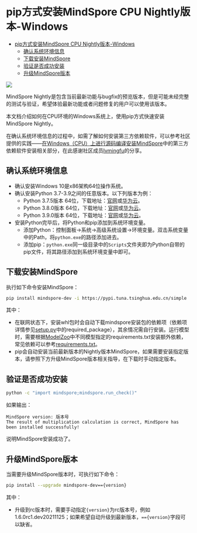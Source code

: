 # pip方式安装MindSpore CPU Nightly版本-Windows

<!-- TOC -->

- [pip方式安装MindSpore CPU Nightly版本-Windows](#pip方式安装mindspore-cpu-nightly版本-windows)
    - [确认系统环境信息](#确认系统环境信息)
    - [下载安装MindSpore](#下载安装mindspore)
    - [验证是否成功安装](#验证是否成功安装)
    - [升级MindSpore版本](#升级mindspore版本)

<!-- /TOC -->

<a href="https://gitee.com/mindspore/docs/blob/r1.8/install/mindspore_cpu_win_install_nightly.md" target="_blank"><img src="https://mindspore-website.obs.cn-north-4.myhuaweicloud.com/website-images/master/resource/_static/logo_source.png"></a>

MindSpore Nightly是包含当前最新功能与bugfix的预览版本，但是可能未经完整的测试与验证，希望体验最新功能或者问题修复的用户可以使用该版本。

本文档介绍如何在CPU环境的Windows系统上，使用pip方式快速安装MindSpore Nightly。

在确认系统环境信息的过程中，如需了解如何安装第三方依赖软件，可以参考社区提供的实践——[在Windows（CPU）上进行源码编译安装MindSpore](https://www.mindspore.cn/news/newschildren?id=364)中的第三方依赖软件安装相关部分，在此感谢社区成员[lvmingfu](https://gitee.com/lvmingfu)的分享。

## 确认系统环境信息

- 确认安装Windows 10是x86架构64位操作系统。
- 确认安装Python 3.7-3.9之间的任意版本。以下列版本为例：
    - Python 3.7.5版本 64位，下载地址：[官网](https://www.python.org/ftp/python/3.7.5/python-3.7.5-amd64.exe)或[华为云](https://mirrors.huaweicloud.com/python/3.7.5/python-3.7.5-amd64.exe)。
    - Python 3.8.0版本 64位，下载地址：[官网](https://www.python.org/ftp/python/3.8.0/python-3.8.0-amd64.exe)或[华为云](https://mirrors.huaweicloud.com/python/3.8.0/python-3.8.0-amd64.exe)。
    - Python 3.9.0版本 64位，下载地址：[官网](https://www.python.org/ftp/python/3.9.0/python-3.9.0-amd64.exe)或[华为云](https://mirrors.huaweicloud.com/python/3.9.0/python-3.9.0-amd64.exe)。
- 安装Python完毕后，将Python和pip添加到系统环境变量。
    - 添加Python：控制面板->系统->高级系统设置->环境变量。双击系统变量中的Path，将`python.exe`的路径添加进去。
    - 添加pip：`python.exe`同一级目录中的`Scripts`文件夹即为Python自带的pip文件，将其路径添加到系统环境变量中即可。

## 下载安装MindSpore

执行如下命令安装MindSpore：

```bash
pip install mindspore-dev -i https://pypi.tuna.tsinghua.edu.cn/simple
```

其中：

- 在联网状态下，安装whl包时会自动下载mindspore安装包的依赖项（依赖项详情参见[setup.py](https://gitee.com/mindspore/mindspore/blob/r1.8/setup.py)中的required_package），其余情况需自行安装。运行模型时，需要根据[ModelZoo](https://gitee.com/mindspore/models/tree/master/)中不同模型指定的requirements.txt安装额外依赖，常见依赖可以参考[requirements.txt](https://gitee.com/mindspore/mindspore/blob/r1.8/requirements.txt)。
- pip会自动安装当前最新版本的Nightly版本MindSpore，如果需要安装指定版本，请参照下方升级MindSpore版本相关指导，在下载时手动指定版本。

## 验证是否成功安装

```bash
python -c "import mindspore;mindspore.run_check()"
```

如果输出：

```text
MindSpore version: 版本号
The result of multiplication calculation is correct, MindSpore has been installed successfully!
```

说明MindSpore安装成功了。

## 升级MindSpore版本

当需要升级MindSpore版本时，可执行如下命令：

```bash
pip install --upgrade mindspore-dev=={version}
```

其中：

- 升级到rc版本时，需要手动指定`{version}`为rc版本号，例如1.6.0rc1.dev20211125；如果希望自动升级到最新版本，`=={version}`字段可以缺省。
